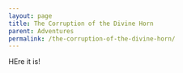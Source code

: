 ```yaml
---
layout: page
title: The Corruption of the Divine Horn
parent: Adventures
permalink: /the-corruption-of-the-divine-horn/
---
```


HEre it is!
